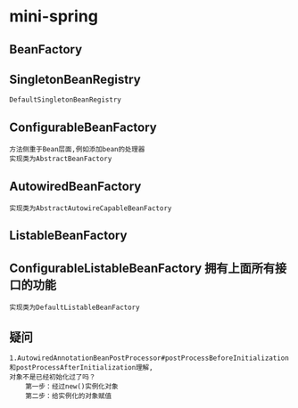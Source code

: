 # mini-spring

## BeanFactory 

## SingletonBeanRegistry
    DefaultSingletonBeanRegistry

## ConfigurableBeanFactory 
    方法侧重于Bean层面,例如添加bean的处理器
    实现类为AbstractBeanFactory

## AutowiredBeanFactory 
    实现类为AbstractAutowireCapableBeanFactory

## ListableBeanFactory
    
    

## ConfigurableListableBeanFactory 拥有上面所有接口的功能

    实现类为DefaultListableBeanFactory


## 疑问
    1.AutowiredAnnotationBeanPostProcessor#postProcessBeforeInitialization和postProcessAfterInitialization理解,
    对象不是已经初始化过了吗？
        第一步：经过new()实例化对象
        第二步：给实例化的对象赋值

    
